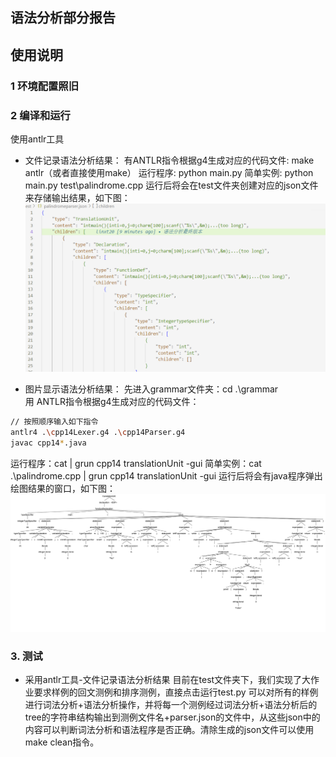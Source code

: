 ## 语法分析部分报告

## 使用说明
### 1 环境配置照旧
### 2 编译和运行
使用antlr工具
- 文件记录语法分析结果：
有ANTLR指令根据g4生成对应的代码文件: make antlr（或者直接使用make）
运行程序: python main.py <inputfilename>
简单实例: python main.py test\palindrome.cpp
运行后将会在test文件夹创建对应的json文件来存储输出结果，如下图：
![](image/Demo_with_antlr_json.jpg)

- 图片显示语法分析结果：
先进入grammar文件夹：cd .\grammar\
用 ANTLR指令根据g4生成对应的代码文件： 
```bash
// 按照顺序输入如下指令
antlr4 .\cpp14Lexer.g4 .\cpp14Parser.g4
javac cpp14*.java
```
运行程序：cat <inputfilename> | grun cpp14 translationUnit -gui
简单实例：cat .\palindrome.cpp | grun cpp14 translationUnit -gui
运行后将会有java程序弹出绘图结果的窗口，如下图：
![](image/antlr4_parse_tree.png)

### 3. 测试
- 采用antlr工具-文件记录语法分析结果
目前在test文件夹下，我们实现了大作业要求样例的回文测例和排序测例，直接点击运行test.py 可以对所有的样例进行词法分析+语法分析操作，并将每一个测例经过词法分析+语法分析后的tree的字符串结构输出到测例文件名+parser.json的文件中，从这些json中的内容可以判断词法分析和语法程序是否正确。清除生成的json文件可以使用make clean指令。
